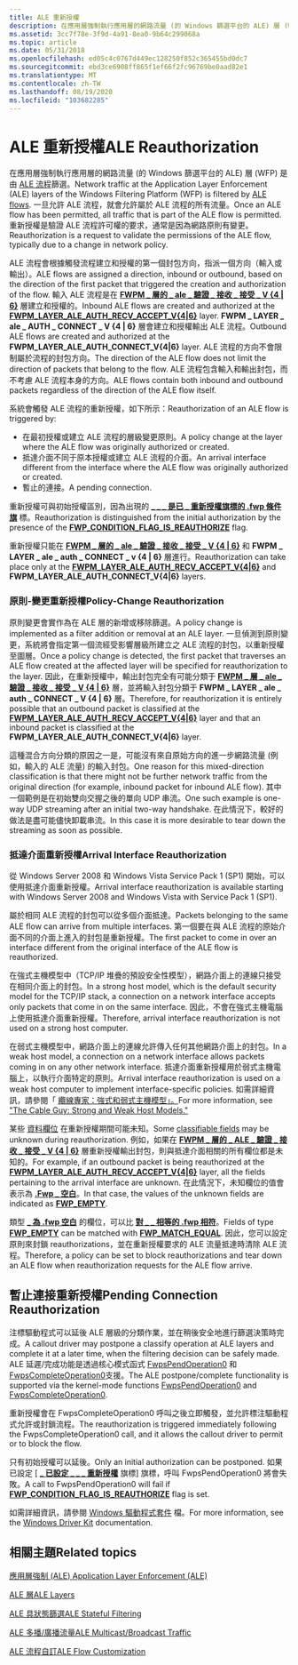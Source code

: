 ```yaml
---
title: ALE 重新授權
description: 在應用層強制執行應用層的網路流量 (的 Windows 篩選平台的 ALE) 層 (WFP) 是由 ALE 流程篩選。
ms.assetid: 3cc7f78e-3f9d-4a91-8ea0-9b64c299068a
ms.topic: article
ms.date: 05/31/2018
ms.openlocfilehash: ed05c4c0767d449ec128250f852c365455bd0dc7
ms.sourcegitcommit: ebd3ce6908ff865f1ef66f2fc96769be0aad82e1
ms.translationtype: MT
ms.contentlocale: zh-TW
ms.lasthandoff: 08/19/2020
ms.locfileid: "103682285"
---
```

# <a name="ale-reauthorization"></a><span data-ttu-id="04eda-103">ALE 重新授權</span><span class="sxs-lookup"><span data-stu-id="04eda-103">ALE Reauthorization</span></span>

<span data-ttu-id="04eda-104">在應用層強制執行應用層的網路流量 (的 Windows 篩選平台的 ALE) 層 (WFP) 是由 [ALE 流程](ale-stateful-filtering.md)篩選。</span><span class="sxs-lookup"><span data-stu-id="04eda-104">Network traffic at the Application Layer Enforcement (ALE) layers of the Windows Filtering Platform (WFP) is filtered by [ALE flows](ale-stateful-filtering.md).</span></span> <span data-ttu-id="04eda-105">一旦允許 ALE 流程，就會允許屬於 ALE 流程的所有流量。</span><span class="sxs-lookup"><span data-stu-id="04eda-105">Once an ALE flow has been permitted, all traffic that is part of the ALE flow is permitted.</span></span> <span data-ttu-id="04eda-106">重新授權是驗證 ALE 流程許可權的要求，通常是因為網路原則有變更。</span><span class="sxs-lookup"><span data-stu-id="04eda-106">Reauthorization is a request to validate the permissions of the ALE flow, typically due to a change in network policy.</span></span>

<span data-ttu-id="04eda-107">ALE 流程會根據觸發流程建立和授權的第一個封包方向，指派一個方向（輸入或輸出）。</span><span class="sxs-lookup"><span data-stu-id="04eda-107">ALE flows are assigned a direction, inbound or outbound, based on the direction of the first packet that triggered the creation and authorization of the flow.</span></span> <span data-ttu-id="04eda-108">輸入 ALE 流程是在 [**FWPM \_ 層的 \_ ale \_ 驗證 \_ 接收 \_ 接受 \_ V {4 \| 6}**](management-filtering-layer-identifiers-.md) 層建立和授權的。</span><span class="sxs-lookup"><span data-stu-id="04eda-108">Inbound ALE flows are created and authorized at the [**FWPM\_LAYER\_ALE\_AUTH\_RECV\_ACCEPT\_V{4\|6}**](management-filtering-layer-identifiers-.md) layer.</span></span> <span data-ttu-id="04eda-109">**FWPM \_ LAYER \_ ale \_ AUTH \_ CONNECT \_ V {4 \| 6}** 層會建立和授權輸出 ALE 流程。</span><span class="sxs-lookup"><span data-stu-id="04eda-109">Outbound ALE flows are created and authorized at the **FWPM\_LAYER\_ALE\_AUTH\_CONNECT\_V{4\|6}** layer.</span></span> <span data-ttu-id="04eda-110">ALE 流程的方向不會限制屬於流程的封包方向。</span><span class="sxs-lookup"><span data-stu-id="04eda-110">The direction of the ALE flow does not limit the direction of packets that belong to the flow.</span></span> <span data-ttu-id="04eda-111">ALE 流程包含輸入和輸出封包，而不考慮 ALE 流程本身的方向。</span><span class="sxs-lookup"><span data-stu-id="04eda-111">ALE flows contain both inbound and outbound packets regardless of the direction of the ALE flow itself.</span></span>

<span data-ttu-id="04eda-112">系統會觸發 ALE 流程的重新授權，如下所示：</span><span class="sxs-lookup"><span data-stu-id="04eda-112">Reauthorization of an ALE flow is triggered by:</span></span>

-   <span data-ttu-id="04eda-113">在最初授權或建立 ALE 流程的層級變更原則。</span><span class="sxs-lookup"><span data-stu-id="04eda-113">A policy change at the layer where the ALE flow was originally authorized or created.</span></span>
-   <span data-ttu-id="04eda-114">抵達介面不同于原本授權或建立 ALE 流程的介面。</span><span class="sxs-lookup"><span data-stu-id="04eda-114">An arrival interface different from the interface where the ALE flow was originally authorized or created.</span></span>
-   <span data-ttu-id="04eda-115">暫止的連接。</span><span class="sxs-lookup"><span data-stu-id="04eda-115">A pending connection.</span></span>

<span data-ttu-id="04eda-116">重新授權可與初始授權區別，因為出現的 [**\_ \_ \_ 是已 \_ 重新授權旗標的 .fwp 條件旗**](filtering-condition-flags-.md) 標。</span><span class="sxs-lookup"><span data-stu-id="04eda-116">Reauthorization is distinguished from the initial authorization by the presence of the [**FWP\_CONDITION\_FLAG\_IS\_REAUTHORIZE**](filtering-condition-flags-.md) flag.</span></span>

<span data-ttu-id="04eda-117">重新授權只能在 [**FWPM \_ 層的 \_ ale \_ 驗證 \_ 接收 \_ 接受 \_ V {4 \| 6}**](management-filtering-layer-identifiers-.md) 和 **FWPM \_ LAYER \_ ale \_ auth \_ CONNECT \_ v {4 \| 6}** 層進行。</span><span class="sxs-lookup"><span data-stu-id="04eda-117">Reauthorization can take place only at the [**FWPM\_LAYER\_ALE\_AUTH\_RECV\_ACCEPT\_V{4\|6}**](management-filtering-layer-identifiers-.md) and **FWPM\_LAYER\_ALE\_AUTH\_CONNECT\_V{4\|6}** layers.</span></span>

### <a name="policy-change-reauthorization"></a><span data-ttu-id="04eda-118">原則-變更重新授權</span><span class="sxs-lookup"><span data-stu-id="04eda-118">Policy-Change Reauthorization</span></span>

<span data-ttu-id="04eda-119">原則變更會實作為在 ALE 層的新增或移除篩選。</span><span class="sxs-lookup"><span data-stu-id="04eda-119">A policy change is implemented as a filter addition or removal at an ALE layer.</span></span> <span data-ttu-id="04eda-120">一旦偵測到原則變更，系統將會指定第一個流經受影響層級所建立之 ALE 流程的封包，以重新授權至圖層。</span><span class="sxs-lookup"><span data-stu-id="04eda-120">Once a policy change is detected, the first packet that traverses an ALE flow created at the affected layer will be specified for reauthorization to the layer.</span></span> <span data-ttu-id="04eda-121">因此，在重新授權中，輸出封包完全有可能分類于 [**FWPM \_ 層 \_ ale \_ 驗證 \_ 接收 \_ 接受 \_ V {4 \| 6}**](management-filtering-layer-identifiers-.md) 層，並將輸入封包分類于 **FWPM \_ LAYER \_ ale \_ auth \_ CONNECT \_ V {4 \| 6}** 層。</span><span class="sxs-lookup"><span data-stu-id="04eda-121">Therefore, for reauthorization it is entirely possible that an outbound packet is classified at the [**FWPM\_LAYER\_ALE\_AUTH\_RECV\_ACCEPT\_V{4\|6}**](management-filtering-layer-identifiers-.md) layer and that an inbound packet is classified at the **FWPM\_LAYER\_ALE\_AUTH\_CONNECT\_V{4\|6}** layer.</span></span>

<span data-ttu-id="04eda-122">這種混合方向分類的原因之一是，可能沒有來自原始方向的進一步網路流量 (例如，輸入的 ALE 流量) 的輸入封包。</span><span class="sxs-lookup"><span data-stu-id="04eda-122">One reason for this mixed-direction classification is that there might not be further network traffic from the original direction (for example, inbound packet for inbound ALE flow).</span></span> <span data-ttu-id="04eda-123">其中一個範例是在初始雙向交握之後的單向 UDP 串流。</span><span class="sxs-lookup"><span data-stu-id="04eda-123">One such example is one-way UDP streaming after an initial two-way handshake.</span></span> <span data-ttu-id="04eda-124">在此情況下，較好的做法是盡可能儘快卸載串流。</span><span class="sxs-lookup"><span data-stu-id="04eda-124">In this case it is more desirable to tear down the streaming as soon as possible.</span></span>

### <a name="arrival-interface-reauthorization"></a><span data-ttu-id="04eda-125">抵達介面重新授權</span><span class="sxs-lookup"><span data-stu-id="04eda-125">Arrival Interface Reauthorization</span></span>

<span data-ttu-id="04eda-126">從 Windows Server 2008 和 Windows Vista Service Pack 1 (SP1) 開始，可以使用抵達介面重新授權。</span><span class="sxs-lookup"><span data-stu-id="04eda-126">Arrival interface reauthorization is available starting with Windows Server 2008 and Windows Vista with Service Pack 1 (SP1).</span></span>

<span data-ttu-id="04eda-127">屬於相同 ALE 流程的封包可以從多個介面抵達。</span><span class="sxs-lookup"><span data-stu-id="04eda-127">Packets belonging to the same ALE flow can arrive from multiple interfaces.</span></span> <span data-ttu-id="04eda-128">第一個要在與 ALE 流程的原始介面不同的介面上進入的封包是重新授權。</span><span class="sxs-lookup"><span data-stu-id="04eda-128">The first packet to come in over an interface different from the original interface of the ALE flow is reauthorized.</span></span>

<span data-ttu-id="04eda-129">在強式主機模型中（TCP/IP 堆疊的預設安全性模型），網路介面上的連線只接受在相同介面上的封包。</span><span class="sxs-lookup"><span data-stu-id="04eda-129">In a strong host model, which is the default security model for the TCP/IP stack, a connection on a network interface accepts only packets that come in on the same interface.</span></span> <span data-ttu-id="04eda-130">因此，不會在強式主機電腦上使用抵達介面重新授權。</span><span class="sxs-lookup"><span data-stu-id="04eda-130">Therefore, arrival interface reauthorization is not used on a strong host computer.</span></span>

<span data-ttu-id="04eda-131">在弱式主機模型中，網路介面上的連線允許傳入任何其他網路介面上的封包。</span><span class="sxs-lookup"><span data-stu-id="04eda-131">In a weak host model, a connection on a network interface allows packets coming in on any other network interface.</span></span> <span data-ttu-id="04eda-132">抵達介面重新授權用於弱式主機電腦上，以執行介面特定的原則。</span><span class="sxs-lookup"><span data-stu-id="04eda-132">Arrival interface reauthorization is used on a weak host computer to implement interface-specific policies.</span></span> <span data-ttu-id="04eda-133">如需詳細資訊，請參閱「 [纜線專家：強式和弱式主機模型」。](/previous-versions/technet-magazine/cc137807(v=msdn.10))</span><span class="sxs-lookup"><span data-stu-id="04eda-133">For more information, see ["The Cable Guy: Strong and Weak Host Models."](/previous-versions/technet-magazine/cc137807(v=msdn.10))</span></span>

<span data-ttu-id="04eda-134">某些 [資料欄位](filtering-conditions.md) 在重新授權期間可能未知。</span><span class="sxs-lookup"><span data-stu-id="04eda-134">Some [classifiable fields](filtering-conditions.md) may be unknown during reauthorization.</span></span> <span data-ttu-id="04eda-135">例如，如果在 [**FWPM \_ 層的 \_ ALE \_ 驗證 \_ 接收 \_ 接受 \_ V {4 \| 6}**](management-filtering-layer-identifiers-.md) 層重新授權輸出封包，則與抵達介面相關的所有欄位都是未知的。</span><span class="sxs-lookup"><span data-stu-id="04eda-135">For example, if an outbound packet is being reauthorized at the [**FWPM\_LAYER\_ALE\_AUTH\_RECV\_ACCEPT\_V{4\|6}**](management-filtering-layer-identifiers-.md) layer, all the fields pertaining to the arrival interface are unknown.</span></span> <span data-ttu-id="04eda-136">在此情況下，未知欄位的值會表示為 [**.Fwp \_ 空白**](/windows/desktop/api/Fwptypes/ne-fwptypes-fwp_data_type)。</span><span class="sxs-lookup"><span data-stu-id="04eda-136">In that case, the values of the unknown fields are indicated as [**FWP\_EMPTY**](/windows/desktop/api/Fwptypes/ne-fwptypes-fwp_data_type).</span></span>

<span data-ttu-id="04eda-137">類型 [**\_ 為 .fwp 空白**](/windows/desktop/api/Fwptypes/ne-fwptypes-fwp_data_type) 的欄位，可以比 [**對 \_ \_ 相等的 .fwp 相符**](/windows/desktop/api/Fwptypes/ne-fwptypes-fwp_match_type)。</span><span class="sxs-lookup"><span data-stu-id="04eda-137">Fields of type [**FWP\_EMPTY**](/windows/desktop/api/Fwptypes/ne-fwptypes-fwp_data_type) can be matched with [**FWP\_MATCH\_EQUAL**](/windows/desktop/api/Fwptypes/ne-fwptypes-fwp_match_type).</span></span> <span data-ttu-id="04eda-138">因此，您可以設定原則來封鎖 reauthorizations，並在重新授權要求的 ALE 流量抵達時清除 ALE 流程。</span><span class="sxs-lookup"><span data-stu-id="04eda-138">Therefore, a policy can be set to block reauthorizations and tear down an ALE flow when reauthorization requests for the ALE flow arrive.</span></span>

## <a name="pending-connection-reauthorization"></a><span data-ttu-id="04eda-139">暫止連接重新授權</span><span class="sxs-lookup"><span data-stu-id="04eda-139">Pending Connection Reauthorization</span></span>

<span data-ttu-id="04eda-140">注標驅動程式可以延後 ALE 層級的分類作業，並在稍後安全地進行篩選決策時完成。</span><span class="sxs-lookup"><span data-stu-id="04eda-140">A callout driver may postpone a classify operation at ALE layers and complete it at a later time, when the filtering decision can be safely made.</span></span> <span data-ttu-id="04eda-141">ALE 延遲/完成功能是透過核心模式函式 [FwpsPendOperation0](/windows-hardware/drivers/ddi/fwpsk/nf-fwpsk-fwpspendoperation0) 和 [FwpsCompleteOperation0](/windows-hardware/drivers/ddi/fwpsk/nf-fwpsk-fwpscompleteoperation0)支援。</span><span class="sxs-lookup"><span data-stu-id="04eda-141">The ALE postpone/complete functionality is supported via the kernel-mode functions [FwpsPendOperation0](/windows-hardware/drivers/ddi/fwpsk/nf-fwpsk-fwpspendoperation0) and [FwpsCompleteOperation0](/windows-hardware/drivers/ddi/fwpsk/nf-fwpsk-fwpscompleteoperation0).</span></span>

<span data-ttu-id="04eda-142">重新授權會在 FwpsCompleteOperation0 呼叫之後立即觸發，並允許標注驅動程式允許或封鎖流程。</span><span class="sxs-lookup"><span data-stu-id="04eda-142">The reauthorization is triggered immediately following the FwpsCompleteOperation0 call, and it allows the callout driver to permit or to block the flow.</span></span>

<span data-ttu-id="04eda-143">只有初始授權可以延後。</span><span class="sxs-lookup"><span data-stu-id="04eda-143">Only an initial authorization can be postponed.</span></span> <span data-ttu-id="04eda-144">如果已設定 [ [**\_ 已設定 \_ \_ \_ 重新授權**](filtering-condition-flags-.md) 旗標] 旗標，呼叫 FwpsPendOperation0 將會失敗。</span><span class="sxs-lookup"><span data-stu-id="04eda-144">A call to FwpsPendOperation0 will fail if [**FWP\_CONDITION\_FLAG\_IS\_REAUTHORIZE**](filtering-condition-flags-.md) flag is set.</span></span>

<span data-ttu-id="04eda-145">如需詳細資訊，請參閱 [Windows 驅動程式套件](/windows-hardware/drivers/ddi/_netvista/) 檔。</span><span class="sxs-lookup"><span data-stu-id="04eda-145">For more information, see the [Windows Driver Kit](/windows-hardware/drivers/ddi/_netvista/) documentation.</span></span>

## <a name="related-topics"></a><span data-ttu-id="04eda-146">相關主題</span><span class="sxs-lookup"><span data-stu-id="04eda-146">Related topics</span></span>

<dl> <dt>

[<span data-ttu-id="04eda-147">應用層強制 (ALE) </span><span class="sxs-lookup"><span data-stu-id="04eda-147">Application Layer Enforcement (ALE)</span></span>](application-layer-enforcement--ale-.md)
</dt> <dt>

[<span data-ttu-id="04eda-148">ALE 層</span><span class="sxs-lookup"><span data-stu-id="04eda-148">ALE Layers</span></span>](ale-layers.md)
</dt> <dt>

[<span data-ttu-id="04eda-149">ALE 具狀態篩選</span><span class="sxs-lookup"><span data-stu-id="04eda-149">ALE Stateful Filtering</span></span>](ale-stateful-filtering.md)
</dt> <dt>

[<span data-ttu-id="04eda-150">ALE 多播/廣播流量</span><span class="sxs-lookup"><span data-stu-id="04eda-150">ALE Multicast/Broadcast Traffic</span></span>](ale-multicast-broadcast-traffic.md)
</dt> <dt>

[<span data-ttu-id="04eda-151">ALE 流程自訂</span><span class="sxs-lookup"><span data-stu-id="04eda-151">ALE Flow Customization</span></span>](ale-flow-customization.md)
</dt> </dl>

 

 